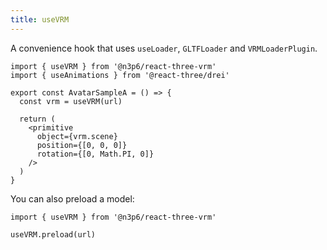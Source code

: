 ```yaml
---
title: useVRM
---
```


A convenience hook that uses `useLoader`, `GLTFLoader` and `VRMLoaderPlugin`.

```tsx
import { useVRM } from '@n3p6/react-three-vrm'
import { useAnimations } from '@react-three/drei'

export const AvatarSampleA = () => {
  const vrm = useVRM(url)

  return (
    <primitive
      object={vrm.scene}
      position={[0, 0, 0]}
      rotation={[0, Math.PI, 0]}
    />
  )
}
```

You can also preload a model:

```tsx
import { useVRM } from '@n3p6/react-three-vrm'

useVRM.preload(url)
```
